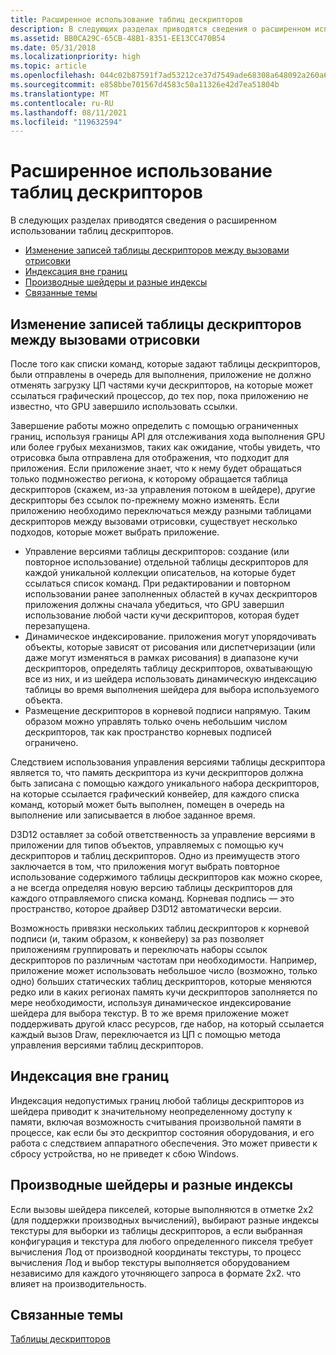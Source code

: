 ```yaml
---
title: Расширенное использование таблиц дескрипторов
description: В следующих разделах приводятся сведения о расширенном использовании таблиц дескрипторов.
ms.assetid: BB0CA29C-65CB-48B1-8351-EE13CC470B54
ms.date: 05/31/2018
ms.localizationpriority: high
ms.topic: article
ms.openlocfilehash: 044c02b87591f7ad53212ce37d7549ade68308a648092a260a67c97395959c98
ms.sourcegitcommit: e858bbe701567d4583c50a11326e42d7ea51804b
ms.translationtype: MT
ms.contentlocale: ru-RU
ms.lasthandoff: 08/11/2021
ms.locfileid: "119632594"
---
```

# <a name="advanced-use-of-descriptor-tables"></a>Расширенное использование таблиц дескрипторов

В следующих разделах приводятся сведения о расширенном использовании таблиц дескрипторов.

-   [Изменение записей таблицы дескрипторов между вызовами отрисовки](#changing-descriptor-table-entries-between-rendering-calls)
-   [Индексация вне границ](#out-of-bounds-indexing)
-   [Производные шейдеры и разные индексы](#shader-derivatives-and-divergent-indexing)
-   [Связанные темы](#related-topics)

## <a name="changing-descriptor-table-entries-between-rendering-calls"></a>Изменение записей таблицы дескрипторов между вызовами отрисовки

После того как списки команд, которые задают таблицы дескрипторов, были отправлены в очередь для выполнения, приложение не должно отменять загрузку ЦП частями кучи дескрипторов, на которые может ссылаться графический процессор, до тех пор, пока приложению не известно, что GPU завершило использовать ссылки.

Завершение работы можно определить с помощью ограниченных границ, используя границы API для отслеживания хода выполнения GPU или более грубых механизмов, таких как ожидание, чтобы увидеть, что отрисовка была отправлена для отображения, что подходит для приложения. Если приложение знает, что к нему будет обращаться только подмножество региона, к которому обращается таблица дескрипторов (скажем, из-за управления потоком в шейдере), другие дескрипторы без ссылок по-прежнему можно изменять. Если приложению необходимо переключаться между разными таблицами дескрипторов между вызовами отрисовки, существует несколько подходов, которые может выбрать приложение.

-   Управление версиями таблицы дескрипторов: создание (или повторное использование) отдельной таблицы дескрипторов для каждой уникальной коллекции описательов, на которые будет ссылаться список команд. При редактировании и повторном использовании ранее заполненных областей в кучах дескрипторов приложения должны сначала убедиться, что GPU завершил использование любой части кучи дескрипторов, которая будет перезапущена.
-   Динамическое индексирование. приложения могут упорядочивать объекты, которые зависят от рисования или диспетчеризации (или даже могут изменяться в рамках рисования) в диапазоне кучи дескрипторов, определять таблицу дескрипторов, охватывающую все из них, и из шейдера использовать динамическую индексацию таблицы во время выполнения шейдера для выбора используемого объекта.
-   Размещение дескрипторов в корневой подписи напрямую. Таким образом можно управлять только очень небольшим числом дескрипторов, так как пространство корневых подписей ограничено.

Следствием использования управления версиями таблицы дескриптора является то, что память дескриптора из кучи дескрипторов должна быть записана с помощью каждого уникального набора дескрипторов, на которые ссылается графический конвейер, для каждого списка команд, который может быть выполнен, помещен в очередь на выполнение или записывается в любое заданное время.

D3D12 оставляет за собой ответственность за управление версиями в приложении для типов объектов, управляемых с помощью куч дескрипторов и таблиц дескрипторов. Одно из преимуществ этого заключается в том, что приложения могут выбрать повторное использование содержимого таблицы дескрипторов как можно скорее, а не всегда определяя новую версию таблицы дескрипторов для каждого отправляемого списка команд. Корневая подпись — это пространство, которое драйвер D3D12 автоматически версии.

Возможность привязки нескольких таблиц дескрипторов к корневой подписи (и, таким образом, к конвейеру) за раз позволяет приложениям группировать и переключать наборы ссылок дескрипторов по различным частотам при необходимости. Например, приложение может использовать небольшое число (возможно, только одно) больших статических таблиц дескрипторов, которые меняются редко или в каких регионах память кучи дескрипторов заполняется по мере необходимости, используя динамическое индексирование шейдера для выбора текстур. В то же время приложение может поддерживать другой класс ресурсов, где набор, на который ссылается каждый вызов Draw, переключается из ЦП с помощью метода управления версиями таблиц дескрипторов.

## <a name="out-of-bounds-indexing"></a>Индексация вне границ

Индексация недопустимых границ любой таблицы дескрипторов из шейдера приводит к значительному неопределенному доступу к памяти, включая возможность считывания произвольной памяти в процессе, как если бы это дескриптор состояния оборудования, и его работа с следствием аппаратного обеспечения. Это может привести к сбросу устройства, но не приведет к сбою Windows.

## <a name="shader-derivatives-and-divergent-indexing"></a>Производные шейдеры и разные индексы

Если вызовы шейдера пикселей, которые выполняются в отметке 2x2 (для поддержки производных вычислений), выбирают разные индексы текстуры для выборки из таблицы дескрипторов, а если выбранная конфигурация и текстура для любого определенного пикселя требует вычисления Лод от производной координаты текстуры, то процесс вычисления Лод и выбор текстуры выполняется оборудованием независимо для каждого уточняющего запроса в формате 2x2.  что влияет на производительность.

## <a name="related-topics"></a>Связанные темы

<dl> <dt>

[Таблицы дескрипторов](descriptor-tables.md)
</dt> </dl>

 

 




